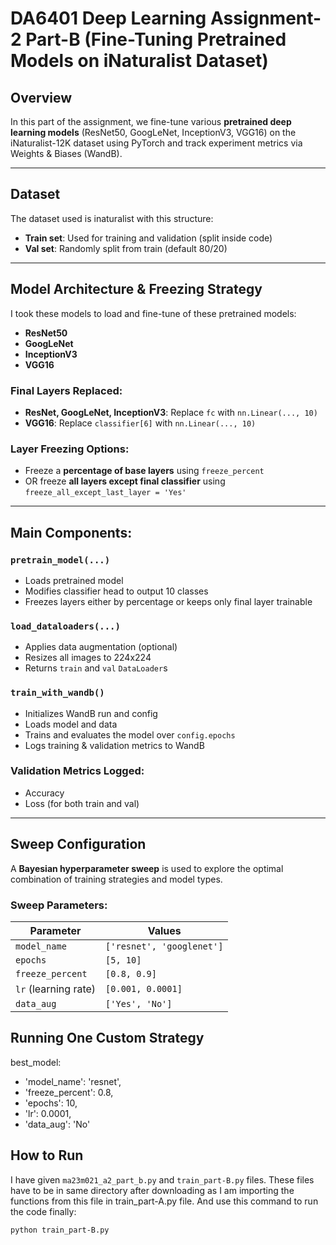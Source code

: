 # DA6401 Deep Learning Assignment-2 Part-B (Fine-Tuning Pretrained Models on iNaturalist Dataset)

##  Overview

In this part of the assignment, we fine-tune various **pretrained deep learning models** (ResNet50, GoogLeNet, InceptionV3, VGG16) on the iNaturalist-12K dataset using PyTorch and track experiment metrics via Weights & Biases (WandB). 

---

## Dataset

The dataset used is inaturalist with this structure:

- **Train set**: Used for training and validation (split inside code)
- **Val set**: Randomly split from train (default 80/20)

---

## Model Architecture & Freezing Strategy

I took these models to load and fine-tune of these pretrained models:
- **ResNet50**
- **GoogLeNet**
- **InceptionV3**
- **VGG16**

### Final Layers Replaced:
- **ResNet, GoogLeNet, InceptionV3**: Replace `fc` with `nn.Linear(..., 10)`
- **VGG16**: Replace `classifier[6]` with `nn.Linear(..., 10)`

### Layer Freezing Options:
- Freeze a **percentage of base layers** using `freeze_percent`
- OR freeze **all layers except final classifier** using `freeze_all_except_last_layer = 'Yes'`

---

##  Main Components:

### `pretrain_model(...)`
- Loads pretrained model
- Modifies classifier head to output 10 classes
- Freezes layers either by percentage or keeps only final layer trainable

### `load_dataloaders(...)`
- Applies data augmentation (optional)
- Resizes all images to 224x224
- Returns `train` and `val` `DataLoader`s

### `train_with_wandb()`
- Initializes WandB run and config
- Loads model and data
- Trains and evaluates the model over `config.epochs`
- Logs training & validation metrics to WandB

### Validation Metrics Logged:
- Accuracy
- Loss (for both train and val)

---

##  Sweep Configuration

A **Bayesian hyperparameter sweep** is used to explore the optimal combination of training strategies and model types.

### Sweep Parameters:
| Parameter               | Values                        |
|-------------------------|-------------------------------|
| `model_name`            | `['resnet', 'googlenet']`     |
| `epochs`                | `[5, 10]`                     |
| `freeze_percent`        | `[0.8, 0.9]`                  |
| `lr` (learning rate)    | `[0.001, 0.0001]`             |
| `data_aug`              | `['Yes', 'No']`              |


## Running One Custom Strategy


best_model:
- 'model_name': 'resnet',
- 'freeze_percent': 0.8,
- 'epochs': 10,
- 'lr': 0.0001,
- 'data_aug': 'No'


##  How to Run

I have given ```ma23m021_a2_part_b.py``` and ```train_part-B.py``` files. These files have to be in same directory after downloading as I am importing the functions from this file in train_part-A.py file.  And use this command to run the code finally:
```
python train_part-B.py 
```
